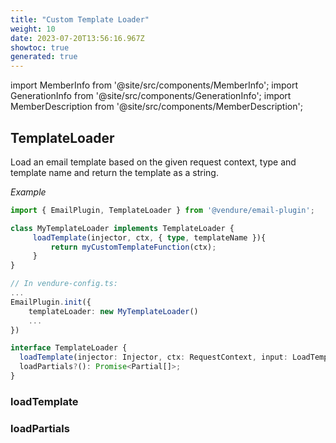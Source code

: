 ```yaml
---
title: "Custom Template Loader"
weight: 10
date: 2023-07-20T13:56:16.967Z
showtoc: true
generated: true
---
```

<!-- This file was generated from the Vendure source. Do not modify. Instead, re-run the "docs:build" script -->
import MemberInfo from '@site/src/components/MemberInfo';
import GenerationInfo from '@site/src/components/GenerationInfo';
import MemberDescription from '@site/src/components/MemberDescription';


## TemplateLoader

<GenerationInfo sourceFile="packages/email-plugin/src/types.ts" sourceLine="390" packageName="@vendure/email-plugin" />

Load an email template based on the given request context, type and template name
and return the template as a string.

*Example*

```TypeScript
import { EmailPlugin, TemplateLoader } from '@vendure/email-plugin';

class MyTemplateLoader implements TemplateLoader {
     loadTemplate(injector, ctx, { type, templateName }){
         return myCustomTemplateFunction(ctx);
     }
}

// In vendure-config.ts:
...
EmailPlugin.init({
    templateLoader: new MyTemplateLoader()
    ...
})
```

```ts title="Signature"
interface TemplateLoader {
  loadTemplate(injector: Injector, ctx: RequestContext, input: LoadTemplateInput): Promise<string>;
  loadPartials?(): Promise<Partial[]>;
}
```

### loadTemplate

<MemberInfo kind="method" type="(injector: <a href='/typescript-api/common/injector#injector'>Injector</a>, ctx: <a href='/typescript-api/request/request-context#requestcontext'>RequestContext</a>, input: LoadTemplateInput) => Promise&#60;string&#62;"   />


### loadPartials

<MemberInfo kind="method" type="() => Promise&#60;Partial[]&#62;"   />


